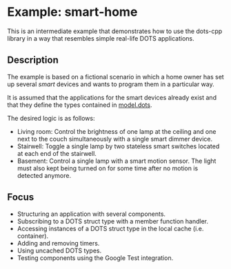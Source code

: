 # Example: smart-home

This is an intermediate example that demonstrates how to use the dots-cpp library in a way that resembles simple real-life DOTS applications.

## Description

The example is based on a fictional scenario in which a home owner has set up several *smart* devices and wants to program them in a particular way.

It is assumed that the applications for the smart devices already exist and that they define the types contained in [model.dots](./src/model.dots).

The desired logic is as follows:

* Living room: Control the brightness of one lamp at the ceiling and one next to the couch simultaneously with a single smart dimmer device.
* Stairwell: Toggle a single lamp by two stateless smart switches located at each end of the stairwell.
* Basement: Control a single lamp with a smart motion sensor. The light must also kept being turned on for some time after no motion is detected anymore.

## Focus

* Structuring an application with several components.
* Subscribing to a DOTS struct type with a member function handler.
* Accessing instances of a DOTS struct type in the local cache (i.e. container).
* Adding and removing timers.
* Using uncached DOTS types.
* Testing components using the Google Test integration.
